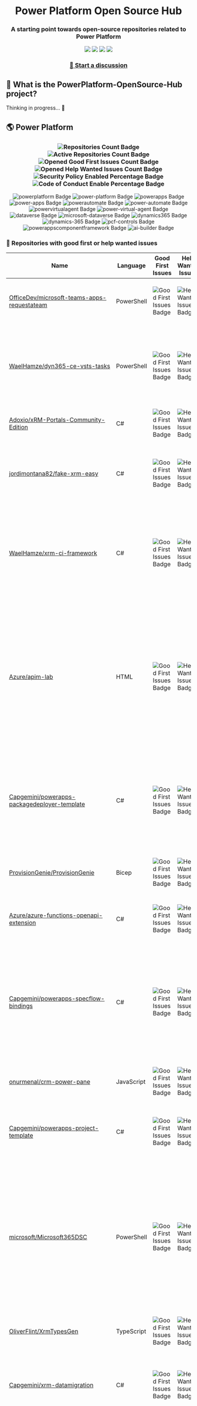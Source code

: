 <p align="center">
    <h1 align="center">
        Power Platform Open Source Hub
    </h1>
    <h3 align="center">
        A starting point towards open-source repositories related to Power Platform
    </h3>
</p>

<p align="center">
    <a href="https://github.com/rpothin/PowerPlatform-OpenSource-Hub/blob/main/LICENSE" alt="Repository License">
        <img src="https://img.shields.io/github/license/rpothin/PowerPlatform-OpenSource-Hub?color=yellow&label=License" /></a>
    <a href="#watchers" alt="Watchers">
        <img src="https://img.shields.io/github/watchers/rpothin/PowerPlatform-OpenSource-Hub?style=social" /></a>
    <a href="#forks" alt="Forks">
        <img src="https://img.shields.io/github/forks/rpothin/PowerPlatform-OpenSource-Hub?style=social" /></a>
    <a href="#stars" alt="Stars">
        <img src="https://img.shields.io/github/stars/rpothin/PowerPlatform-OpenSource-Hub?style=social" /></a>
</p>

<h3 align="center">
  <a href="https://github.com/rpothin/PowerPlatform-OpenSource-Hub/discussions/new/choose">📢 Start a discussion</a>
</h3>

## 🏡 What is the PowerPlatform-OpenSource-Hub project?

Thinking in progress... 🤔

## 🌎 Power Platform 

<!--START_SECTION:summary-->
<h3 align='center'>
  <img alt='Repositories Count Badge' src='https://img.shields.io/badge/Repositories-359-602890'>
  <img alt='Active Repositories Count Badge' src='https://img.shields.io/badge/Active_Repositories-0-A24FBF'>
  <img alt='Opened Good First Issues Count Badge' src='https://img.shields.io/badge/Good_First_Issues-17-green'>
  <img alt='Opened Help Wanted Issues Count Badge' src='https://img.shields.io/badge/Help_Wanted_Issues-16-blue'>
  <br/>
  <img alt='Security Policy Enabled Percentage Badge' src='https://img.shields.io/badge/Security_Policy_Enabled_Percentage-13-orange'>
  <img alt='Code of Conduct Enable Percentage Badge' src='https://img.shields.io/badge/Code_of_Conduct_Enabled_Percentage-18-9F2B63'>
</h3>

<p align='center'>
  <img alt='powerplatform Badge' src='https://img.shields.io/badge/powerplatform-5C7CFF'>
  <img alt='power-platform Badge' src='https://img.shields.io/badge/power--platform-8BC780'>
  <img alt='powerapps Badge' src='https://img.shields.io/badge/powerapps-607E8D'>
  <img alt='power-apps Badge' src='https://img.shields.io/badge/power--apps-AE1019'>
  <img alt='powerautomate Badge' src='https://img.shields.io/badge/powerautomate-B107FB'>
  <img alt='power-automate Badge' src='https://img.shields.io/badge/power--automate-801AEF'>
  <img alt='powervirtualagent Badge' src='https://img.shields.io/badge/powervirtualagent-3E1AF5'>
  <img alt='power-virtual-agent Badge' src='https://img.shields.io/badge/power--virtual--agent-824C11'>
  <img alt='dataverse Badge' src='https://img.shields.io/badge/dataverse-142A31'>
  <img alt='microsoft-dataverse Badge' src='https://img.shields.io/badge/microsoft--dataverse-BC1C82'>
  <img alt='dynamics365 Badge' src='https://img.shields.io/badge/dynamics365-BC94A0'>
  <img alt='dynamics-365 Badge' src='https://img.shields.io/badge/dynamics--365-6AE5EF'>
  <img alt='pcf-controls Badge' src='https://img.shields.io/badge/pcf--controls-54E3BC'>
  <img alt='powerappscomponentframework Badge' src='https://img.shields.io/badge/powerappscomponentframework-6BEF84'>
  <img alt='ai-builder Badge' src='https://img.shields.io/badge/ai--builder-2EFF97'>
</p>
<!--END_SECTION:summary-->

### 💭 Repositories with good first or help wanted issues

<!--START_SECTION:repositories-opened-to-contribution-->
|Name|Language|Good First Issues|Help Wanted Issues|Topics|
|----|--------|-----------------|------------------|------|
|[OfficeDev/microsoft-teams-apps-requestateam](https://github.com/OfficeDev/microsoft-teams-apps-requestateam)|PowerShell|![Good First Issues Badge](https://img.shields.io/badge/17-green)|![Help Wanted Issues Badge](https://img.shields.io/badge/30-blue)|![microsoft Badge](https://img.shields.io/badge/microsoft-3E697A) ![microsoftteams Badge](https://img.shields.io/badge/microsoftteams-ACE0B5) ![powerapps Badge](https://img.shields.io/badge/powerapps-18DF8A) ![powerautomate Badge](https://img.shields.io/badge/powerautomate-D78EDA) ![logicapps Badge](https://img.shields.io/badge/logicapps-46B717) ![azure Badge](https://img.shields.io/badge/azure-B1139E)|
|[WaelHamze/dyn365-ce-vsts-tasks](https://github.com/WaelHamze/dyn365-ce-vsts-tasks)|PowerShell|![Good First Issues Badge](https://img.shields.io/badge/0-green)|![Help Wanted Issues Badge](https://img.shields.io/badge/30-blue)|![devops Badge](https://img.shields.io/badge/devops-D7CF76) ![continuous-integration Badge](https://img.shields.io/badge/continuous--integration-0743B0) ![continuous-delivery Badge](https://img.shields.io/badge/continuous--delivery-ABA4A7) ![continuous-deployment Badge](https://img.shields.io/badge/continuous--deployment-762858) ![dynamics-365 Badge](https://img.shields.io/badge/dynamics--365-35B165) ![powershell Badge](https://img.shields.io/badge/powershell-7DB4A0) ![msdyn365 Badge](https://img.shields.io/badge/msdyn365-892B00) ![crm Badge](https://img.shields.io/badge/crm-CB220E) ![dynamics Badge](https://img.shields.io/badge/dynamics-9FBCF6) ![build-automation Badge](https://img.shields.io/badge/build--automation-8FF0BF) ![release-automation Badge](https://img.shields.io/badge/release--automation-7FCFBF)|
|[Adoxio/xRM-Portals-Community-Edition](https://github.com/Adoxio/xRM-Portals-Community-Edition)|C#|![Good First Issues Badge](https://img.shields.io/badge/0-green)|![Help Wanted Issues Badge](https://img.shields.io/badge/19-blue)|![dynamics-365 Badge](https://img.shields.io/badge/dynamics--365-DCDE8B) ![cms Badge](https://img.shields.io/badge/cms-6824EE)|
|[jordimontana82/fake-xrm-easy](https://github.com/jordimontana82/fake-xrm-easy)|C#|![Good First Issues Badge](https://img.shields.io/badge/0-green)|![Help Wanted Issues Badge](https://img.shields.io/badge/16-blue)|![dynamics-crm Badge](https://img.shields.io/badge/dynamics--crm-D5A24E) ![c-sharp Badge](https://img.shields.io/badge/c--sharp-662CB3) ![fake Badge](https://img.shields.io/badge/fake-7A2F4D) ![dynamics Badge](https://img.shields.io/badge/dynamics-577D4A) ![dynamics-365 Badge](https://img.shields.io/badge/dynamics--365-45F5BE) ![fakexrmeasy Badge](https://img.shields.io/badge/fakexrmeasy-60E5F1) ![testing Badge](https://img.shields.io/badge/testing-EEB507) ![unittest Badge](https://img.shields.io/badge/unittest-812E83) ![dynamics-crm-online Badge](https://img.shields.io/badge/dynamics--crm--online-78B230) ![mock Badge](https://img.shields.io/badge/mock-AADC09) ![mocking Badge](https://img.shields.io/badge/mocking-40FF32) ![mocking-framework Badge](https://img.shields.io/badge/mocking--framework-9EFB91)|
|[WaelHamze/xrm-ci-framework](https://github.com/WaelHamze/xrm-ci-framework)|C#|![Good First Issues Badge](https://img.shields.io/badge/0-green)|![Help Wanted Issues Badge](https://img.shields.io/badge/11-blue)|![devops Badge](https://img.shields.io/badge/devops-14F3E9) ![continuous-integration Badge](https://img.shields.io/badge/continuous--integration-C0B86E) ![continuous-delivery Badge](https://img.shields.io/badge/continuous--delivery-C2EF72) ![continuous-deployment Badge](https://img.shields.io/badge/continuous--deployment-5F895D) ![crm Badge](https://img.shields.io/badge/crm-33ECA3) ![dynamics Badge](https://img.shields.io/badge/dynamics-C438BF) ![msdyn365 Badge](https://img.shields.io/badge/msdyn365-0F060E) ![dynamics-365 Badge](https://img.shields.io/badge/dynamics--365-6E202F) ![powershell Badge](https://img.shields.io/badge/powershell-5DA0FF) ![scripts Badge](https://img.shields.io/badge/scripts-A5EB0D) ![build-automation Badge](https://img.shields.io/badge/build--automation-05D400) ![release-automation Badge](https://img.shields.io/badge/release--automation-28D564)|
|[Azure/apim-lab](https://github.com/Azure/apim-lab)|HTML|![Good First Issues Badge](https://img.shields.io/badge/5-green)|![Help Wanted Issues Badge](https://img.shields.io/badge/4-blue)|![api-rest Badge](https://img.shields.io/badge/api--rest-6D49D8) ![api-management Badge](https://img.shields.io/badge/api--management-B2DC36) ![oauth2 Badge](https://img.shields.io/badge/oauth2-911A92) ![azure-api-management Badge](https://img.shields.io/badge/azure--api--management-D9051B) ![json-api Badge](https://img.shields.io/badge/json--api-D671E4) ![azure-active-directory Badge](https://img.shields.io/badge/azure--active--directory-6E2AE8) ![key-vault Badge](https://img.shields.io/badge/key--vault-FF9072) ![managed-identities Badge](https://img.shields.io/badge/managed--identities-A046E9) ![microsoft Badge](https://img.shields.io/badge/microsoft-7F69FC) ![powerapps Badge](https://img.shields.io/badge/powerapps-E02C2F) ![ci-cd Badge](https://img.shields.io/badge/ci--cd-FAFBC7) ![azure-devops Badge](https://img.shields.io/badge/azure--devops-FA5DF8) ![azure-resource-manager Badge](https://img.shields.io/badge/azure--resource--manager-313DCF) ![api-gateway Badge](https://img.shields.io/badge/api--gateway-EEFE85) ![api-documentation Badge](https://img.shields.io/badge/api--documentation-401D46) ![swagger Badge](https://img.shields.io/badge/swagger-52C440) ![openapi Badge](https://img.shields.io/badge/openapi-DEAB9F) ![azure-resource-templates Badge](https://img.shields.io/badge/azure--resource--templates-7F07E5)|
|[Capgemini/powerapps-packagedeployer-template](https://github.com/Capgemini/powerapps-packagedeployer-template)|C#|![Good First Issues Badge](https://img.shields.io/badge/5-green)|![Help Wanted Issues Badge](https://img.shields.io/badge/0-blue)|![dyanmics-365 Badge](https://img.shields.io/badge/dyanmics--365-7E4272) ![dynamics Badge](https://img.shields.io/badge/dynamics-A782B0) ![dynamics-crm Badge](https://img.shields.io/badge/dynamics--crm-DD7E43) ![alm Badge](https://img.shields.io/badge/alm-5F55CF) ![continuous-deployment Badge](https://img.shields.io/badge/continuous--deployment-E06D47) ![continuous-delivery Badge](https://img.shields.io/badge/continuous--delivery-565868) ![powerapps Badge](https://img.shields.io/badge/powerapps-5CEE09) ![package-deployer Badge](https://img.shields.io/badge/package--deployer-8A4714) ![power-apps Badge](https://img.shields.io/badge/power--apps-9C0710) ![power-platform Badge](https://img.shields.io/badge/power--platform-7CD847) ![microsoft Badge](https://img.shields.io/badge/microsoft-8E49FA)|
|[ProvisionGenie/ProvisionGenie](https://github.com/ProvisionGenie/ProvisionGenie)|Bicep|![Good First Issues Badge](https://img.shields.io/badge/2-green)|![Help Wanted Issues Badge](https://img.shields.io/badge/3-blue)|![microsoftteams Badge](https://img.shields.io/badge/microsoftteams-8DF8D7) ![powerplatform Badge](https://img.shields.io/badge/powerplatform-0A4DC0) ![logicapps Badge](https://img.shields.io/badge/logicapps-77DA6B) ![microsoft-teams Badge](https://img.shields.io/badge/microsoft--teams-8EE353) ![azure Badge](https://img.shields.io/badge/azure-2BE3B6) ![microsoft Badge](https://img.shields.io/badge/microsoft-C432C1) ![hacktoberfest Badge](https://img.shields.io/badge/hacktoberfest-D9DCB0)|
|[Azure/azure-functions-openapi-extension](https://github.com/Azure/azure-functions-openapi-extension)|C#|![Good First Issues Badge](https://img.shields.io/badge/4-green)|![Help Wanted Issues Badge](https://img.shields.io/badge/0-blue)|![azure-functions Badge](https://img.shields.io/badge/azure--functions-9B29AB) ![swagger-ui Badge](https://img.shields.io/badge/swagger--ui-5AD644) ![hacktoberfest Badge](https://img.shields.io/badge/hacktoberfest-ED15E9) ![azure Badge](https://img.shields.io/badge/azure-13E9D5) ![openapi Badge](https://img.shields.io/badge/openapi-99265B) ![power-platform Badge](https://img.shields.io/badge/power--platform-1A22FC)|
|[Capgemini/powerapps-specflow-bindings](https://github.com/Capgemini/powerapps-specflow-bindings)|C#|![Good First Issues Badge](https://img.shields.io/badge/4-green)|![Help Wanted Issues Badge](https://img.shields.io/badge/0-blue)|![dynamics-365 Badge](https://img.shields.io/badge/dynamics--365-6B3629) ![dynamics Badge](https://img.shields.io/badge/dynamics-727FD3) ![dynamics-crm Badge](https://img.shields.io/badge/dynamics--crm-99F594) ![specflow Badge](https://img.shields.io/badge/specflow-86240B) ![automated-testing Badge](https://img.shields.io/badge/automated--testing-562A75) ![automated-tests Badge](https://img.shields.io/badge/automated--tests-B00EEC) ![ui-testing Badge](https://img.shields.io/badge/ui--testing-5F02B2) ![xrm Badge](https://img.shields.io/badge/xrm-975D38) ![powerapps Badge](https://img.shields.io/badge/powerapps-F7161D) ![cds Badge](https://img.shields.io/badge/cds-EB9F75) ![bindings Badge](https://img.shields.io/badge/bindings-4E1D53) ![specflow-steps Badge](https://img.shields.io/badge/specflow--steps-BE4626) ![test-automation Badge](https://img.shields.io/badge/test--automation-322038) ![testing Badge](https://img.shields.io/badge/testing-7465C3) ![specflow-bindings Badge](https://img.shields.io/badge/specflow--bindings-0AA783) ![uci Badge](https://img.shields.io/badge/uci-9059D0) ![power-apps Badge](https://img.shields.io/badge/power--apps-177BC8) ![power-platform Badge](https://img.shields.io/badge/power--platform-41C218) ![microsoft Badge](https://img.shields.io/badge/microsoft-0939CC)|
|[onurmenal/crm-power-pane](https://github.com/onurmenal/crm-power-pane)|JavaScript|![Good First Issues Badge](https://img.shields.io/badge/3-green)|![Help Wanted Issues Badge](https://img.shields.io/badge/1-blue)|![dynamics-crm Badge](https://img.shields.io/badge/dynamics--crm-DE6342) ![dynamics-365 Badge](https://img.shields.io/badge/dynamics--365-4179A6) ![browser-extension Badge](https://img.shields.io/badge/browser--extension-622489) ![crm Badge](https://img.shields.io/badge/crm-EE53BD)|
|[Capgemini/powerapps-project-template](https://github.com/Capgemini/powerapps-project-template)|C#|![Good First Issues Badge](https://img.shields.io/badge/3-green)|![Help Wanted Issues Badge](https://img.shields.io/badge/0-blue)|![powerapps Badge](https://img.shields.io/badge/powerapps-BF2CE8) ![power-apps Badge](https://img.shields.io/badge/power--apps-6BA803) ![dynamics-365 Badge](https://img.shields.io/badge/dynamics--365-71C863) ![dynamics Badge](https://img.shields.io/badge/dynamics-BDD31B) ![dynamics-crm Badge](https://img.shields.io/badge/dynamics--crm-537E0A) ![powerplatform Badge](https://img.shields.io/badge/powerplatform-D3C120) ![power-platform Badge](https://img.shields.io/badge/power--platform-615380) ![yeoman-generator Badge](https://img.shields.io/badge/yeoman--generator-75BC69) ![microsoft Badge](https://img.shields.io/badge/microsoft-FB0F2B)|
|[microsoft/Microsoft365DSC](https://github.com/microsoft/Microsoft365DSC)|PowerShell|![Good First Issues Badge](https://img.shields.io/badge/0-green)|![Help Wanted Issues Badge](https://img.shields.io/badge/2-blue)|![microsoft365 Badge](https://img.shields.io/badge/microsoft365-FA0A53) ![powershell Badge](https://img.shields.io/badge/powershell-678E6C) ![monitoring Badge](https://img.shields.io/badge/monitoring-D22ACD) ![desiredstateconfiguration Badge](https://img.shields.io/badge/desiredstateconfiguration-51BD2C) ![configuration-as-code Badge](https://img.shields.io/badge/configuration--as--code-960FDA) ![devops Badge](https://img.shields.io/badge/devops-D54C44) ![office365 Badge](https://img.shields.io/badge/office365-204915) ![sharepoint Badge](https://img.shields.io/badge/sharepoint-69A320) ![onedrive Badge](https://img.shields.io/badge/onedrive-5440C0) ![powerplatform Badge](https://img.shields.io/badge/powerplatform-F44A1E) ![teams Badge](https://img.shields.io/badge/teams-37B227) ![microsoft Badge](https://img.shields.io/badge/microsoft-1A865F) ![securityandcompliance Badge](https://img.shields.io/badge/securityandcompliance-C62F07) ![skypeforbusiness Badge](https://img.shields.io/badge/skypeforbusiness-F6C696) ![azuread Badge](https://img.shields.io/badge/azuread-53B53A) ![exchangeonline Badge](https://img.shields.io/badge/exchangeonline-FD71D8) ![intune Badge](https://img.shields.io/badge/intune-C60144) ![hacktoberfest Badge](https://img.shields.io/badge/hacktoberfest-5055E9)|
|[OliverFlint/XrmTypesGen](https://github.com/OliverFlint/XrmTypesGen)|TypeScript|![Good First Issues Badge](https://img.shields.io/badge/0-green)|![Help Wanted Issues Badge](https://img.shields.io/badge/2-blue)|![dynmaics Badge](https://img.shields.io/badge/dynmaics-F1BF84) ![356 Badge](https://img.shields.io/badge/356-C71CB1) ![typescript Badge](https://img.shields.io/badge/typescript-F6716F) ![javascript Badge](https://img.shields.io/badge/javascript-57A839) ![dataverse Badge](https://img.shields.io/badge/dataverse-146C55) ![powerapps Badge](https://img.shields.io/badge/powerapps-F6FB3F) ![dynamics-365 Badge](https://img.shields.io/badge/dynamics--365-CC6DF8)|
|[Capgemini/xrm-datamigration](https://github.com/Capgemini/xrm-datamigration)|C#|![Good First Issues Badge](https://img.shields.io/badge/2-green)|![Help Wanted Issues Badge](https://img.shields.io/badge/0-blue)|![power-apps Badge](https://img.shields.io/badge/power--apps-E813E1) ![power-platform Badge](https://img.shields.io/badge/power--platform-D31B74) ![dynamics-365 Badge](https://img.shields.io/badge/dynamics--365-760208) ![dynamics-crm Badge](https://img.shields.io/badge/dynamics--crm-ABCC33) ![dynamics Badge](https://img.shields.io/badge/dynamics-B48958) ![common-data-service Badge](https://img.shields.io/badge/common--data--service-51A2F9) ![cds Badge](https://img.shields.io/badge/cds-496195) ![microsoft Badge](https://img.shields.io/badge/microsoft-CA6FC4) ![powerplatform Badge](https://img.shields.io/badge/powerplatform-98679F)|
|[ewingjm/development-hub](https://github.com/ewingjm/development-hub)|C#|![Good First Issues Badge](https://img.shields.io/badge/2-green)|![Help Wanted Issues Badge](https://img.shields.io/badge/0-blue)|![powerapps Badge](https://img.shields.io/badge/powerapps-4087B7) ![powerapps-solutions Badge](https://img.shields.io/badge/powerapps--solutions-254FC3) ![powerplatform Badge](https://img.shields.io/badge/powerplatform-2530CA) ![dynamics Badge](https://img.shields.io/badge/dynamics-FA5F78) ![dynamics-crm Badge](https://img.shields.io/badge/dynamics--crm-3C0726) ![dynamics365 Badge](https://img.shields.io/badge/dynamics365-1F6CDB) ![dynamics-365 Badge](https://img.shields.io/badge/dynamics--365-EBD14F) ![dynamics-crm-online Badge](https://img.shields.io/badge/dynamics--crm--online-103674) ![common-data-service Badge](https://img.shields.io/badge/common--data--service-A6D266) ![cds Badge](https://img.shields.io/badge/cds-0B9256) ![ci Badge](https://img.shields.io/badge/ci-0CF28F) ![continuous-integration Badge](https://img.shields.io/badge/continuous--integration-9F4B5B) ![devops Badge](https://img.shields.io/badge/devops-7371C9) ![azure-devops Badge](https://img.shields.io/badge/azure--devops-CA588F)|
|[Power-Maverick/DataverseDevTools-VSCode](https://github.com/Power-Maverick/DataverseDevTools-VSCode)|TypeScript|![Good First Issues Badge](https://img.shields.io/badge/0-green)|![Help Wanted Issues Badge](https://img.shields.io/badge/2-blue)|![dataverse Badge](https://img.shields.io/badge/dataverse-5FA886) ![dynamics-365 Badge](https://img.shields.io/badge/dynamics--365-54A07D) ![power-platform Badge](https://img.shields.io/badge/power--platform-8B2ABD) ![vscode-extension Badge](https://img.shields.io/badge/vscode--extension-6A008E) ![vscode Badge](https://img.shields.io/badge/vscode-EEBD3D) ![typescript Badge](https://img.shields.io/badge/typescript-A35114) ![visual-studio-code Badge](https://img.shields.io/badge/visual--studio--code-0BBE32)|
|[microsoft/powercat-creator-kit](https://github.com/microsoft/powercat-creator-kit)|CSS|![Good First Issues Badge](https://img.shields.io/badge/2-green)|![Help Wanted Issues Badge](https://img.shields.io/badge/0-blue)|![pcf Badge](https://img.shields.io/badge/pcf-F787D2) ![powerapps Badge](https://img.shields.io/badge/powerapps-C96FFD)|
|[scottdurow/RibbonWorkbench](https://github.com/scottdurow/RibbonWorkbench)|JavaScript|![Good First Issues Badge](https://img.shields.io/badge/0-green)|![Help Wanted Issues Badge](https://img.shields.io/badge/1-blue)|![dynamics365 Badge](https://img.shields.io/badge/dynamics365-2FE48A)|
|[PowerPlatformAF/PowerPlatformAF](https://github.com/PowerPlatformAF/PowerPlatformAF)||![Good First Issues Badge](https://img.shields.io/badge/0-green)|![Help Wanted Issues Badge](https://img.shields.io/badge/1-blue)|![powerplatform Badge](https://img.shields.io/badge/powerplatform-49F963) ![powerapps Badge](https://img.shields.io/badge/powerapps-05D019) ![powerbi Badge](https://img.shields.io/badge/powerbi-398192) ![powerautomate Badge](https://img.shields.io/badge/powerautomate-110C16) ![powervirtualagent Badge](https://img.shields.io/badge/powervirtualagent-E46D8D) ![dynamics365 Badge](https://img.shields.io/badge/dynamics365-497B4F) ![microsoft Badge](https://img.shields.io/badge/microsoft-C40E0F)|
|[pnp/provision-assist-m365](https://github.com/pnp/provision-assist-m365)|PowerShell|![Good First Issues Badge](https://img.shields.io/badge/1-green)|![Help Wanted Issues Badge](https://img.shields.io/badge/0-blue)|![microsoftteams Badge](https://img.shields.io/badge/microsoftteams-303EFB) ![powerapps Badge](https://img.shields.io/badge/powerapps-C1580C) ![powerapps-solutions Badge](https://img.shields.io/badge/powerapps--solutions-0651FD) ![sharepoint Badge](https://img.shields.io/badge/sharepoint-48419B) ![azureautomation Badge](https://img.shields.io/badge/azureautomation-5FE12E) ![logicapps Badge](https://img.shields.io/badge/logicapps-5CD5AD) ![powerautomate Badge](https://img.shields.io/badge/powerautomate-19D385) ![powershell Badge](https://img.shields.io/badge/powershell-1F739E) ![provisioning Badge](https://img.shields.io/badge/provisioning-973F59)|
|[shashisadasivan/SSD365VSAddIn](https://github.com/shashisadasivan/SSD365VSAddIn)|C#|![Good First Issues Badge](https://img.shields.io/badge/1-green)|![Help Wanted Issues Badge](https://img.shields.io/badge/0-blue)|![d365fo Badge](https://img.shields.io/badge/d365fo-AEE537) ![d365 Badge](https://img.shields.io/badge/d365-40432C) ![visual-studio-extension Badge](https://img.shields.io/badge/visual--studio--extension-0CAC1E) ![dynamics-365 Badge](https://img.shields.io/badge/dynamics--365-3EBF2B)|
|[Power-Platform-DevOps/Power-Platform-ALM-Starter-Kit](https://github.com/Power-Platform-DevOps/Power-Platform-ALM-Starter-Kit)|PowerShell|![Good First Issues Badge](https://img.shields.io/badge/1-green)|![Help Wanted Issues Badge](https://img.shields.io/badge/0-blue)|![azure-devops Badge](https://img.shields.io/badge/azure--devops-327875) ![power-platform Badge](https://img.shields.io/badge/power--platform-599007)|
|[OGcanviz/ChartComponents](https://github.com/OGcanviz/ChartComponents)||![Good First Issues Badge](https://img.shields.io/badge/1-green)|![Help Wanted Issues Badge](https://img.shields.io/badge/0-blue)|![powerapps Badge](https://img.shields.io/badge/powerapps-659EB6) ![office365 Badge](https://img.shields.io/badge/office365-A5E580) ![powerplatform Badge](https://img.shields.io/badge/powerplatform-F9FBAB) ![charts Badge](https://img.shields.io/badge/charts-32ED22) ![graphs Badge](https://img.shields.io/badge/graphs-4791E5) ![svg Badge](https://img.shields.io/badge/svg-8890C7) ![components Badge](https://img.shields.io/badge/components-F4B3D0)|
|[abvogel/Microsoft.Xrm.DevOps.Data](https://github.com/abvogel/Microsoft.Xrm.DevOps.Data)|C#|![Good First Issues Badge](https://img.shields.io/badge/1-green)|![Help Wanted Issues Badge](https://img.shields.io/badge/0-blue)|![dynamics-crm Badge](https://img.shields.io/badge/dynamics--crm-22BF80) ![c-sharp Badge](https://img.shields.io/badge/c--sharp-D59E09) ![dynamics Badge](https://img.shields.io/badge/dynamics-5B63D9) ![dynamics-365 Badge](https://img.shields.io/badge/dynamics--365-037A88) ![dynamics-crm-online Badge](https://img.shields.io/badge/dynamics--crm--online-9BA34A) ![devops-tools Badge](https://img.shields.io/badge/devops--tools-EEEE53) ![data-migration-tool Badge](https://img.shields.io/badge/data--migration--tool-BB3049) ![crm-configuration-migration Badge](https://img.shields.io/badge/crm--configuration--migration-E94B70) ![package-deployer Badge](https://img.shields.io/badge/package--deployer-7AE0CB) ![crm-package-deployer Badge](https://img.shields.io/badge/crm--package--deployer-C74F79)|
|[cloudsmithconsulting/cds-for-code](https://github.com/cloudsmithconsulting/cds-for-code)|TypeScript|![Good First Issues Badge](https://img.shields.io/badge/0-green)|![Help Wanted Issues Badge](https://img.shields.io/badge/1-blue)|![vscode Badge](https://img.shields.io/badge/vscode-F5F067) ![cds Badge](https://img.shields.io/badge/cds-8083CB) ![dynamics-365 Badge](https://img.shields.io/badge/dynamics--365-982633) ![dynamics-crm Badge](https://img.shields.io/badge/dynamics--crm-9447B7) ![dynamics-crm-online Badge](https://img.shields.io/badge/dynamics--crm--online-B83F94) ![dynamics365 Badge](https://img.shields.io/badge/dynamics365-DF1B3D) ![visual-studio-code Badge](https://img.shields.io/badge/visual--studio--code-06993A) ![common-data-service Badge](https://img.shields.io/badge/common--data--service-3012C5)|
|[MscrmTools/XrmToolBox](https://github.com/MscrmTools/XrmToolBox)|C#|![Good First Issues Badge](https://img.shields.io/badge/0-green)|![Help Wanted Issues Badge](https://img.shields.io/badge/1-blue)|![xrmtoolbox Badge](https://img.shields.io/badge/xrmtoolbox-E46C99) ![microsoft-dynamics-crm Badge](https://img.shields.io/badge/microsoft--dynamics--crm-0DABFB) ![cds Badge](https://img.shields.io/badge/cds-B10E9F) ![powerapps Badge](https://img.shields.io/badge/powerapps-6908B3) ![microsoft-dynamics Badge](https://img.shields.io/badge/microsoft--dynamics-56B069) ![microsoft-dataverse Badge](https://img.shields.io/badge/microsoft--dataverse-53EAC9)|
|[Power-Maverick/PCF-CustomControlBuilder](https://github.com/Power-Maverick/PCF-CustomControlBuilder)|C#|![Good First Issues Badge](https://img.shields.io/badge/0-green)|![Help Wanted Issues Badge](https://img.shields.io/badge/1-blue)|![xrmtoolbox Badge](https://img.shields.io/badge/xrmtoolbox-C12336) ![cds Badge](https://img.shields.io/badge/cds-350766) ![powerapps Badge](https://img.shields.io/badge/powerapps-E2D116) ![dynamics-365 Badge](https://img.shields.io/badge/dynamics--365-F3CC8F) ![pcf Badge](https://img.shields.io/badge/pcf-70A0A7) ![custom-controls Badge](https://img.shields.io/badge/custom--controls-E1F828) ![powerappscomponentframework Badge](https://img.shields.io/badge/powerappscomponentframework-0A0330)|
|[mehmetseckin/Reactions](https://github.com/mehmetseckin/Reactions)|TypeScript|![Good First Issues Badge](https://img.shields.io/badge/1-green)|![Help Wanted Issues Badge](https://img.shields.io/badge/0-blue)|![powerapps-component-framework Badge](https://img.shields.io/badge/powerapps--component--framework-319D11) ![pcf Badge](https://img.shields.io/badge/pcf-34978B) ![dynamics-365 Badge](https://img.shields.io/badge/dynamics--365-805C43) ![powerapps Badge](https://img.shields.io/badge/powerapps-FC5EC6) ![emoji Badge](https://img.shields.io/badge/emoji-5EBB02) ![reactions Badge](https://img.shields.io/badge/reactions-A55FA8) ![fluent-ui Badge](https://img.shields.io/badge/fluent--ui-353A97)|
|[gotdibbs/Dynamics-365-Toolkit](https://github.com/gotdibbs/Dynamics-365-Toolkit)|JavaScript|![Good First Issues Badge](https://img.shields.io/badge/0-green)|![Help Wanted Issues Badge](https://img.shields.io/badge/0-blue)|![javascript Badge](https://img.shields.io/badge/javascript-647BA3) ![bookmarklet Badge](https://img.shields.io/badge/bookmarklet-C8DC2E) ![dynamics-365 Badge](https://img.shields.io/badge/dynamics--365-4896A3) ![dynamics-crm Badge](https://img.shields.io/badge/dynamics--crm-050BAC)|
|[pnp/powerapps-samples](https://github.com/pnp/powerapps-samples)||![Good First Issues Badge](https://img.shields.io/badge/0-green)|![Help Wanted Issues Badge](https://img.shields.io/badge/0-blue)|![powerapps Badge](https://img.shields.io/badge/powerapps-AE13A8) ![powerplatform Badge](https://img.shields.io/badge/powerplatform-717E15) ![hacktoberfest Badge](https://img.shields.io/badge/hacktoberfest-10E7FF)|
<!--END_SECTION:repositories-opened-to-contribution-->

### 🚀 Top growing repositories

<!--START_SECTION:top-growing-repositories-->

List on its way...🐌

<!--END_SECTION:top-growing-repositories-->

### 📝 Complementary details

- The referenced repositories respect the following criteria:
   - have at least one of the monitored topics
   - have at least 10 stars
   - have at least 10 watchers
   - have been updated in the last 6 months
- The summary badges and the list of repositories with good first or help wanted issues is updated daily
- The list of top growing repositories is updated every Monday based on growth measured in a 7-day period. The growth indicator is the sum of the number of stars and the number of watchers. And only the 10 highest growth are listed.

## ❗ Code of Conduct

I, **Raphael Pothin** ([@rpothin](https://github.com/rpothin)), as creator of this project, am dedicated to providing a welcoming, diverse, and harrassment-free experience for everyone.
I expect everyone visiting or participating in this project to abide by the following [**Code of Conduct**](CODE_OF_CONDUCT.md).
Please read it.

## 📝 License

All files in this repository are subject to the [MIT](LICENSE) license.
































